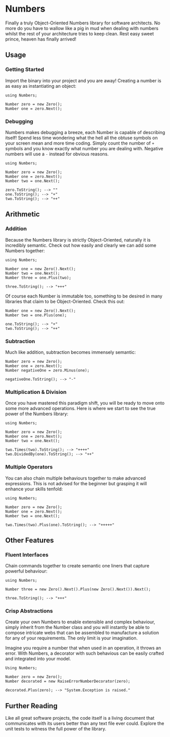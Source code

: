 # Numbers
Finally a truly Object-Oriented Numbers library for software architects. No more do you have to wallow like a pig in mud when dealing with numbers whilst the rest of your architecture tries to keep clean. Rest easy sweet prince, heaven has finally arrived!

## Usage

### Getting Started
Import the binary into your project and you are away! Creating a number is as easy as instantiating an object:

```
using Numbers;

Number zero = new Zero();
Number one = zero.Next();
```

### Debugging
Numbers makes debugging a breeze, each Number is capable of describing itself! Spend less time wondering what the hell all the obtuse symbols on your screen mean and more time coding. Simply count the number of `+` symbols and you know exactly what number you are dealing with. Negative numbers will use a `-` instead for obvious reasons.

```
using Numbers;

Number zero = new Zero();
Number one = zero.Next();
Number two = one.Next();

zero.ToString(); --> ""
one.ToString(); --> "+"
two.ToString(); --> "++"
```

## Arithmetic

### Addition

Because the Numbers library is strictly Object-Oriented, naturally it is incredibly semantic. Check out how easily and clearly we can add some Numbers together:

```
using Numbers;

Number one = new Zero().Next();
Number two = one.Next();
Number three = one.Plus(two);

three.ToString(); --> "+++"
```

Of course each Number is immutable too, something to be desired in many libraries that claim to be Object-Oriented. Check this out:

```
Number one = new Zero().Next();
Number two = one.Plus(one);

one.ToString(); --> "+"
two.ToString(); --> "++"
```

### Subtraction

Much like addition, subtraction becomes immensely semantic:

```
Number zero = new Zero();
Number one = zero.Next();
Number negativeOne = zero.Minus(one);

negativeOne.ToString(); --> "-"
```

### Multiplication & Division

Once you have mastered this paradigm shift, you will be ready to move onto some more advanced operations. Here is where we start to see the true power of the Numbers library:

```
using Numbers;

Number zero = new Zero();
Number one = zero.Next();
Number two = one.Next();

two.Times(two).ToString(); --> "++++"
two.DividedBy(one).ToString(); --> "++"
```

### Multiple Operators

You can also chain multiple behaviours together to make advanced expressions. This is not advised for the beginner but grasping it will enhance your skills tenfold:

```
using Numbers;

Number zero = new Zero();
Number one = zero.Next();
Number two = one.Next();

two.Times(two).Plus(one).ToString(); --> "+++++"
```

## Other Features

### Fluent Interfaces

Chain commands together to create semantic one liners that capture powerful behaviour:

```
using Numbers;

Number three = new Zero().Next().Plus(new Zero().Next()).Next();

three.ToString(); --> "+++"
```

### Crisp Abstractions

Create your own Numbers to enable extensible and complex behaviour, simply inherit from the Number class and you will instantly be able to compose intricate webs that can be assembled to manufacture a solution for any of your requirements. The only limit is your imagination.

Imagine you require a number that when used in an operation, it throws an error. With Numbers, a decorator with such behavious can be easily crafted and integrated into your model.

```
Using Numbers;

Number zero = new Zero();
Number decorated = new RaiseErrorNumberDecorator(zero);

decorated.Plus(zero); --> "System.Exception is raised."
```

## Further Reading

Like all great software projects, the code itself is a living document that communicates with its users better than any text file ever could. Explore the unit tests to witness the full power of the library.

